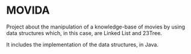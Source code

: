 # MOVIDA

Project about the manipulation of a knowledge-base of movies by using data structures which, in this case, are Linked List and 23Tree.

It includes the implementation of the data structures, in Java.
